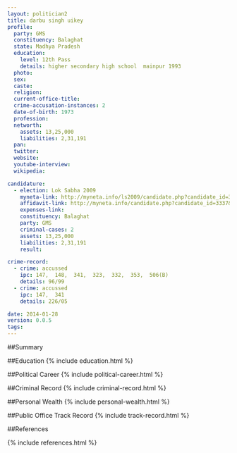 ```yaml
---
layout: politician2
title: darbu singh uikey
profile: 
  party: GMS
  constituency: Balaghat
  state: Madhya Pradesh
  education: 
    level: 12th Pass
    details: higher secondary high school  mainpur 1993
  photo: 
  sex: 
  caste: 
  religion: 
  current-office-title: 
  crime-accusation-instances: 2
  date-of-birth: 1973
  profession: 
  networth: 
    assets: 13,25,000
    liabilities: 2,31,191
  pan: 
  twitter: 
  website: 
  youtube-interview: 
  wikipedia: 

candidature: 
  - election: Lok Sabha 2009
    myneta-link: http://myneta.info/ls2009/candidate.php?candidate_id=3337
    affidavit-link: http://myneta.info/candidate.php?candidate_id=3337&scan=original
    expenses-link: 
    constituency: Balaghat 
    party: GMS
    criminal-cases: 2
    assets: 13,25,000
    liabilities: 2,31,191
    result:  

crime-record: 
  - crime: accussed
    ipc: 147,  148,  341,  323,  332,  353,  506(B)
    details: 96/99 
  - crime: accussed
    ipc: 147,  341
    details: 226/05 

date: 2014-01-28
version: 0.0.5
tags: 
---
```

##Summary


##Education
{% include education.html %}


##Political Career
{% include political-career.html %}


##Criminal Record
{% include criminal-record.html %}


##Personal Wealth
{% include personal-wealth.html %}


##Public Office Track Record
{% include track-record.html %}


##References


{% include references.html %}